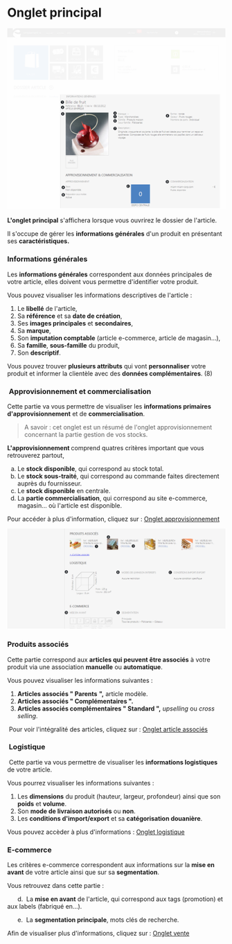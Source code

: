 # Onglet principal


![ongletprincipal-dossierarticle](images/ongletprincipal-dossierarticle.png)


<p><strong>L'onglet principal</strong> s'affichera lorsque vous ouvrirez le dossier de l'article.</p>
<p>Il s'occupe de g&eacute;rer les <strong>informations g&eacute;n&eacute;rales</strong> d'un produit en pr&eacute;sentant ses <strong>caract&eacute;ristiques.</strong></p>
<h3>Informations g&eacute;n&eacute;rales</h3>
<p>Les <strong>informations g&eacute;n&eacute;rales</strong> correspondent aux donn&eacute;es principales de votre article, elles doivent vous permettre d'identifier votre produit.</p>
<p>Vous pouvez visualiser les informations descriptives de l'article :</p>
<ol>
<li>Le <strong>libell&eacute;</strong> de l'article,</li>
<li>Sa&nbsp;<strong>r&eacute;f&eacute;rence</strong> et sa <strong>date de cr&eacute;ation</strong>,</li>
<li>Ses&nbsp;<strong>images principales</strong> et <strong>secondaires</strong>,</li>
<li>Sa <strong>marque</strong>,</li>
<li>Son <strong>imputation comptable</strong> (article e-commerce, article de magasin...),</li>
<li>Sa <strong>famille</strong>, <strong>sous-famille</strong> du produit,</li>
<li>Son&nbsp;<strong>descriptif</strong>.</li>
</ol>
<p>Vous pouvez trouver <strong>plusieurs attributs</strong> qui vont <strong>personnaliser</strong> votre produit et informer la client&egrave;le avec des <strong>donn&eacute;es compl&eacute;mentaires</strong>. (8)</p>
<h3>&nbsp;Approvisionnement et commercialisation</h3>
<p>Cette partie va vous permettre de visualiser les <strong>informations primaires d'approvisionnement</strong> et de <strong>commercialisation</strong>.</p>
<blockquote>
<p>A savoir : cet onglet est un r&eacute;sum&eacute; de l'onglet approvisionnement concernant la partie gestion de vos stocks.</p>
</blockquote>
<p><strong>L'approvisionnement&nbsp;</strong>comprend quatres crit&egrave;res important que vous retrouverez partout,</p>
<ol type="a">
<li>Le&nbsp;<strong>stock disponible</strong>, qui correspond au stock total.&nbsp;</li>
<li>Le&nbsp;<strong>stock sous-trait&eacute;</strong>, qui correspond au commande faites directement aupr&egrave;s du fournisseur.</li>
<li>Le&nbsp;<strong>stock disponible</strong> en centrale.</li>
<li>La <strong>partie commercialisation</strong>, qui correspond au site e-commerce, magasin... o&ugrave; l'article est disponible.</li>
</ol>
<p>Pour acc&eacute;der &agrave; plus d'information, cliquez sur : <a href="/fr-fr/office/gestion-commerciale/catalogue/articles/ongletapprovisionnement.html">Onglet approvisionnement</a></p>


![ongletprincipal-screenshotciappsimplementecom20150810113006](images/ongletprincipal-screenshotciappsimplementecom20150810113006.png)

### Produits associés

Cette partie correspond aux **articles qui peuvent être associés** à votre produit via une association **manuelle** ou **automatique**.

Vous pouvez visualiser les informations suivantes :

1.  **Articles associés " Parents** **",** article modèle.
2.  **Articles associés " Complémentaires ".**
3.  **Articles associés complémentaires " Standard ",** _upselling_ ou _cross selling_.

 Pour voir l'intégralité des articles, cliquez sur : [Onglet article associés](/fr-fr/office/gestion-commerciale/catalogue/articles/articlesassocier.html)

###  Logistique

 Cette partie va vous permettre de visualiser les **informations logistiques** de votre article.

Vous pourrez visualiser les informations suivantes :

1.  Les **dimensions** du produit (hauteur, largeur, profondeur) ainsi que son **poids** et **volume**.
2.  Son **mode de livraison autorisés** ou **non**.
3.  Les **conditions d'import/export** et sa **catégorisation douanière**.

Vous pouvez accèder à plus d'informations : [Onglet logistique](/fr-fr/office/gestion-commerciale/catalogue/articles/ongletlogistique.html)

### E-commerce

Les critères e-commerce correspondent aux informations sur la **mise en avant** de votre article ainsi que sur sa **segmentation**.

Vous retrouvez dans cette partie :

      d.  La **mise en avant** de l'article, qui correspond aux tags (promotion) et aux labels (fabriqué en...).

      e.  La **segmentation principale**, mots clés de recherche.

Afin de visualiser plus d'informations, cliquez sur : [Onglet vente](/fr-fr/office/gestion-commerciale/catalogue/articles/ongletvente.html)